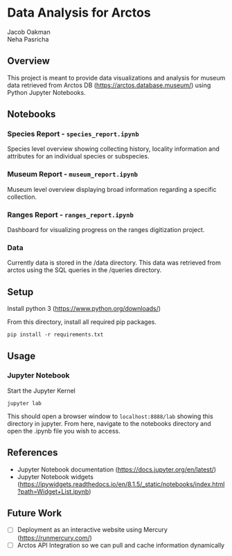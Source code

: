 # Data Analysis for Arctos
Jacob Oakman  
Neha Pasricha

## Overview
This project is meant to provide data visualizations and analysis for museum data retrieved from Arctos DB (https://arctos.database.museum/) using Python Jupyter Notebooks.

## Notebooks
### Species Report - `species_report.ipynb`
Species level overview showing collecting history, locality information and attributes for an individual species or subspecies.

### Museum Report - `museum_report.ipynb`
Museum level overview displaying broad information regarding a specific collection.

### Ranges Report - `ranges_report.ipynb`
Dashboard for visualizing progress on the ranges digitization project.


### Data
Currently data is stored in the /data directory. This data was retrieved from arctos using the SQL queries in the /queries directory.

## Setup
Install python 3 (https://www.python.org/downloads/)

From this directory, install all required pip packages.
```shell
pip install -r requirements.txt
```

## Usage
### Jupyter Notebook
Start the Jupyter Kernel
```shell
jupyter lab
```

This should open a browser window to `localhost:8888/lab` showing this directory in jupyter. From here, navigate to the notebooks directory and open the .ipynb file you wish to access.

## References
- Jupyter Notebook documentation (https://docs.jupyter.org/en/latest/)
- Jupyter Notebook widgets (https://ipywidgets.readthedocs.io/en/8.1.5/_static/notebooks/index.html?path=Widget+List.ipynb)


## Future Work
- [ ] Deployment as an interactive website using Mercury (https://runmercury.com/)  
- [ ] Arctos API Integration so we can pull and cache information dynamically